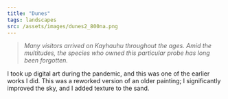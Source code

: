 ```yaml
---
title: "Dunes"
tags: landscapes
src: /assets/images/dunes2_800na.png
---
```

> *Many visitors arrived on Kayhauhu throughout the ages. Amid the multitudes, the species who owned this particular probe has long been forgotten.*

I took up digital art during the pandemic, and this was one of the earlier works I did. This was a reworked version of an older painting; I significantly improved the sky, and I added texture to the sand.